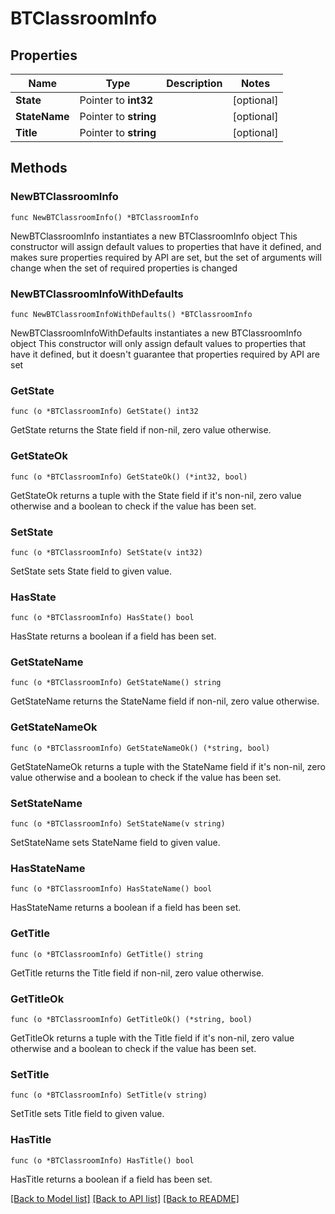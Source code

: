 # BTClassroomInfo

## Properties

Name | Type | Description | Notes
------------ | ------------- | ------------- | -------------
**State** | Pointer to **int32** |  | [optional] 
**StateName** | Pointer to **string** |  | [optional] 
**Title** | Pointer to **string** |  | [optional] 

## Methods

### NewBTClassroomInfo

`func NewBTClassroomInfo() *BTClassroomInfo`

NewBTClassroomInfo instantiates a new BTClassroomInfo object
This constructor will assign default values to properties that have it defined,
and makes sure properties required by API are set, but the set of arguments
will change when the set of required properties is changed

### NewBTClassroomInfoWithDefaults

`func NewBTClassroomInfoWithDefaults() *BTClassroomInfo`

NewBTClassroomInfoWithDefaults instantiates a new BTClassroomInfo object
This constructor will only assign default values to properties that have it defined,
but it doesn't guarantee that properties required by API are set

### GetState

`func (o *BTClassroomInfo) GetState() int32`

GetState returns the State field if non-nil, zero value otherwise.

### GetStateOk

`func (o *BTClassroomInfo) GetStateOk() (*int32, bool)`

GetStateOk returns a tuple with the State field if it's non-nil, zero value otherwise
and a boolean to check if the value has been set.

### SetState

`func (o *BTClassroomInfo) SetState(v int32)`

SetState sets State field to given value.

### HasState

`func (o *BTClassroomInfo) HasState() bool`

HasState returns a boolean if a field has been set.

### GetStateName

`func (o *BTClassroomInfo) GetStateName() string`

GetStateName returns the StateName field if non-nil, zero value otherwise.

### GetStateNameOk

`func (o *BTClassroomInfo) GetStateNameOk() (*string, bool)`

GetStateNameOk returns a tuple with the StateName field if it's non-nil, zero value otherwise
and a boolean to check if the value has been set.

### SetStateName

`func (o *BTClassroomInfo) SetStateName(v string)`

SetStateName sets StateName field to given value.

### HasStateName

`func (o *BTClassroomInfo) HasStateName() bool`

HasStateName returns a boolean if a field has been set.

### GetTitle

`func (o *BTClassroomInfo) GetTitle() string`

GetTitle returns the Title field if non-nil, zero value otherwise.

### GetTitleOk

`func (o *BTClassroomInfo) GetTitleOk() (*string, bool)`

GetTitleOk returns a tuple with the Title field if it's non-nil, zero value otherwise
and a boolean to check if the value has been set.

### SetTitle

`func (o *BTClassroomInfo) SetTitle(v string)`

SetTitle sets Title field to given value.

### HasTitle

`func (o *BTClassroomInfo) HasTitle() bool`

HasTitle returns a boolean if a field has been set.


[[Back to Model list]](../README.md#documentation-for-models) [[Back to API list]](../README.md#documentation-for-api-endpoints) [[Back to README]](../README.md)


